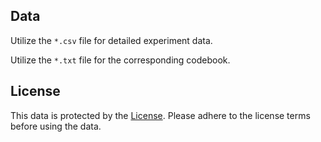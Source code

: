 ## Data

Utilize the `*.csv` file for detailed experiment data. 

Utilize the `*.txt` file for the corresponding codebook.

## License

This data is protected by the [License](LICENSE). Please adhere to the license terms before using the data.
